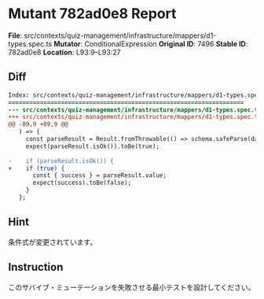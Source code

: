 # Mutant 782ad0e8 Report

**File**: src/contexts/quiz-management/infrastructure/mappers/d1-types.spec.ts
**Mutator**: ConditionalExpression
**Original ID**: 7496
**Stable ID**: 782ad0e8
**Location**: L93:9–L93:27

## Diff

```diff
Index: src/contexts/quiz-management/infrastructure/mappers/d1-types.spec.ts
===================================================================
--- src/contexts/quiz-management/infrastructure/mappers/d1-types.spec.ts	original
+++ src/contexts/quiz-management/infrastructure/mappers/d1-types.spec.ts	mutated #7496
@@ -89,9 +89,9 @@
   ) => {
     const parseResult = Result.fromThrowable(() => schema.safeParse(data))();
     expect(parseResult.isOk()).toBe(true);
 
-    if (parseResult.isOk()) {
+    if (true) {
       const { success } = parseResult.value;
       expect(success).toBe(false);
     }
   };
```

## Hint

条件式が変更されています。

## Instruction

このサバイブ・ミューテーションを失敗させる最小テストを設計してください。
